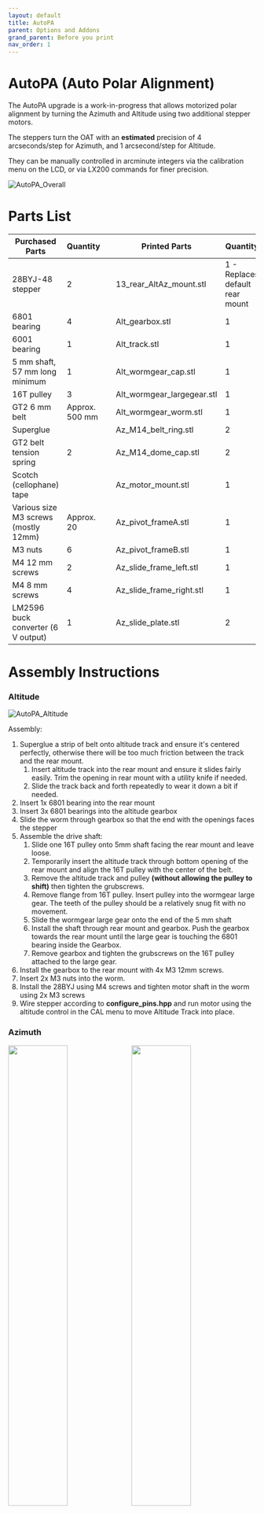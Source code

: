 ```yaml
---
layout: default
title: AutoPA
parent: Options and Addons
grand_parent: Before you print
nav_order: 1
---
```

# AutoPA (Auto Polar Alignment)

The AutoPA upgrade is a work-in-progress that allows motorized polar alignment by turning the Azimuth and Altitude using two additional stepper motors. 

The steppers turn the OAT with an **estimated** precision of 4 arcseconds/step for Azimuth, and 1 arcsecond/step for Altitude.

They can be manually controlled in arcminute integers via the calibration menu on the LCD, or via LX200 commands for finer precision.

![AutoPA_Overall](../AutoPA_images/AutoPA_Overall.png)

# Parts List

|Purchased Parts|Quantity||Printed Parts|Quantity|
|-|-|-|-|-|
| 28BYJ-48 stepper|2||13_rear_AltAz_mount.stl|1 - Replaces default rear mount
|6801 bearing|4||Alt_gearbox.stl|1
|6001 bearing|1||Alt_track.stl|1
|5 mm shaft, 57 mm long minimum|1||Alt_wormgear_cap.stl|1
|16T pulley|3||Alt_wormgear_largegear.stl|1
|GT2 6 mm belt|Approx. 500 mm||Alt_wormgear_worm.stl|1
|Superglue|||Az_M14_belt_ring.stl|2
|GT2 belt tension spring|2||Az_M14_dome_cap.stl|2
|Scotch (cellophane) tape|||Az_motor_mount.stl|1
|Various size M3 screws (mostly 12mm)|Approx. 20||Az_pivot_frameA.stl|1
|M3 nuts|6||Az_pivot_frameB.stl|1
|M4 12 mm screws|2||Az_slide_frame_left.stl|1
|M4 8 mm screws|4||Az_slide_frame_right.stl|1
|LM2596 buck converter (6 V output)|1||Az_slide_plate.stl|2

# Assembly Instructions

### Altitude

![AutoPA_Altitude](../AutoPA_images/AutoPA_Altitude.png)

Assembly:
1. Superglue a strip of belt onto altitude track and ensure it's centered perfectly, otherwise there will be too much friction between the track and the rear mount.
	1. Insert altitude track into the rear mount and ensure it slides fairly easily. Trim the opening in rear mount with a utility knife if needed. 
	2. Slide the track back and forth repeatedly to wear it down a bit if needed.
2. Insert 1x 6801 bearing into the rear mount
3. Insert 3x 6801 bearings into the altitude gearbox
4. Slide the worm through gearbox so that the end with the openings faces the stepper
5. Assemble the drive shaft:
	1. Slide one 16T pulley onto 5mm shaft facing the rear mount and leave loose. 
	2. Temporarily insert the altitude track through bottom opening of the rear mount and align the 16T pulley with the center of the belt. 
	3. Remove the altitude track and pulley **(without allowing the pulley to shift)** then tighten the grubscrews.
	4. Remove flange from 16T pulley. Insert pulley into the wormgear large gear. The teeth of the pulley should be a relatively snug fit with no movement.
	5. Slide the wormgear large gear onto the end of the 5 mm shaft
	6. Install the shaft through rear mount and gearbox. Push the gearbox towards the rear mount until the large gear is touching the 6801 bearing inside the Gearbox.
	7. Remove gearbox and tighten the grubscrews on the 16T pulley attached to the large gear.
6. Install the gearbox to the rear mount with 4x M3 12mm screws.
7. Insert 2x M3 nuts into the worm.
8. Install the 28BYJ using M4 screws and tighten motor shaft in the worm using 2x M3 screws
9. Wire stepper according to **configure_pins.hpp** and run motor using the altitude control in the CAL menu to move Altitude Track into place.

### Azimuth

<img  src="../AutoPA_images/AutoPA_Azimuth1.png" width="49%">
<img  src="../AutoPA_images/AutoPA_Azimuth2.png" width="49%">

1. Assembly pivot frame using M3 10mm screws and M3 nuts
2. Insert 6001 bearing into pivot frame
3. Assemble slide frame and motor mount using M3 12mm screws.
4. Attach slide frame and pivot frames together using M3 screws (8, 10, or 12mm should work).
5. Insert the bottom of the altitude track in the 6001 bearing on the pivot frame.
5. Remove flange from 16T pulley. Install on 28BYJ stepper.
6. Install stepper on motor mount.
7. Wire stepper according to **configure_pins.hpp** and run motor using the azimuth control in the CAL menu to pull the belt through the motor mount.
8. Install the M14 belt ring parts on each front M14 leg with the belt tightening screw holes facing forward away from the OAT.
9. Install M3 nuts in each M14 belt ring to tighten the belt later.
10. Screw the M14 dome caps to each front leg.
	1) Optional: Sand down the dome caps prior to installation using ~200 grit sandpaper to have a completely smooth surface at the bottom where it touches the slide plate.
11. Feed the belt through each M14 belt ring with some slack on both ends.
12. Install a GT2 belt tension spring within the opening of each M14 belt ring.
13. Tighten the belt screw on one of the M14 belt rings. Pull the loose belt end while simultaneously pulling the motor block away from the tightened belt screw **(both tension springs should be stretched at this point)**
14. Tighten the remaining belt screw.

### Assembly Finished
![AutoPA_NoOAT](../AutoPA_images/AutoPA_NoOAT.png)

Once assembled and wired to a 6 V power source, the system can be tested. Although the 28BYJ steppers are rated for 5 V, they can be  overvolted for more torque. The OAT firmware is designed to power down the steppers when not actively moving to prevent overheating from the higher voltage. Since (ideally) they only move for a few seconds each session, overheating is not expected to be an issue.

# Software

The AutoPA system uses Python scripts to control the OAT and camera via an INDI server such as [Astroberry](https://www.astroberry.io/).

Requirements:
1. INDI server running and connected to the OAT and camera
2. Python3 installed
3. [pyindi-client](https://pypi.org/project/pyindi-client/)
4. Astrometry config file (Default config location: `/home/astroberry/.local/share/kstars/astrometry/astrometry.cfg`)
5. Astrometry index files downloaded to local device (Default location per config file: `/home/astroberry/.local/share/kstars/astrometry`)
	1) Index files can be downloaded via the Kstars/Ekos GUI: `Ekos -> Alignment Tab -> Options -> Index Files`
6. [Astropy](https://docs.astropy.org/en/stable/install.html) installed
7. Astropy config installed at `~/.astropy/config/astropy.cfg`

# Calibration
In order for the alt/az system to work, it must be calibrated. This is done using either `polaralign_manualcalibration.py` or `polaralign_autocalibration.py`. Each axis (alt or az) must be calibrated separately.

### Manual Calibration
This program calculates the alt/az difference between two sets of RA/DEC input values. The RA/DEC values must be obtained elsewhere via plate solving two images. 
1. Take a photo and record the time
2. Adjust the altitude or azimuth axis by a specific amount of arcminutes via the calibration menu on the LCD screen or using the `joystick.py` program .
3. Take another photo and record the time
4. Plate solve each photo using any familiar method or by uploading here: [https://nova.astrometry.net/upload](https://nova.astrometry.net/upload)
5. Run script using the correct lat/long/elevation then input the requested information
6. The output will be the actual alt/az movement in arcminutes.
7. Compare the output values to what was originally input on the LCD to determine the calibration factor.

### Auto-calibration - Not Available Yet (WIP)
This program will:
1. Capture an image in the current direction of the camera and plate solve
2. Rotate the axis being calibrated by a predefined (or configurable) angular value
3. Capture a second image and plate solve
4. Compare the two images to determine the actual amount rotated
5. Output a factor of `actual ? expected` movement.

It is recommended to run the calibration routine on each axis three times and take the average of the three before editing the arcminutes/step.

# Usage - Not Available Yet (WIP)

Once each axis is calibrated the `autopolaralign.py` program can be used.

The following input parameters are required:
`autopolaralign.py [latitude] [longitude] [elevation] --telescope=[Name of OAT in INDI] --ccd="Name of camera in INDI"`

Starting with a default target of RA/DEC 0 deg, 85 deg (configurable in command options), the OAT will slew to target and start the following routine:
1. Capture image and solve.
2. Slew +30 degrees, capture another image and solve.
3. Slew +30 degrees, capture another image and solve.
4. Calculate the current center of RA rotation in RA/DEC coordinates.
5. Convert that location into altitude azimuth coordinates.
6. Send command to the OAT to adjust each altitude and azimuth axis to correct.

Note: there are optional input parameters that can speed up the process of solving (e.g. focal length and pixel size). All options can be viewed by running `autopolaralign.py -h` or `autopolaralign.py --help`

# Troubleshooting

|Known Potential Issue|Most Likely Reason|
|-|-
|Program Hangs|Incorrect name used for INDI devices. The program waits until the specified named device connects to the INDI server. If the wrong name is used, it will keep waiting.